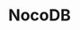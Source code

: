 ---
title: "NocoDB"
publishedAt: 2024-09-29
description: "An open source Airtable alternative."
slug: "nocodb"
isPublish: true
url: "https://nocodb.com/"
---